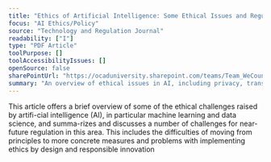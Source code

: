 ```yaml
---
title: "Ethics of Artificial Intelligence: Some Ethical Issues and Regulatory Challenges"
focus: "AI Ethics/Policy"
source: "Technology and Regulation Journal"
readability: ["I"]
type: "PDF Article"
toolPurpose: []
toolAccessibilityIssues: []
openSource: false
sharePointUrl: "https://ocaduniversity.sharepoint.com/teams/Team_WeCount/Shared%20Documents/Resources%20and%20Tools/Literature%20(curated)/Ethics%20of%20artificial%20intelligence_Some%20ethical%20issues%20and%20regulatory%20challenges.pdf"
summary: "An overview of ethical issues in AI, including privacy, transparency and bias, and what steps need to be taken to address these issues. "
---
```

This article offers a brief overview of some of the ethical challenges raised by artifi-cial intelligence (AI), in particular machine learning and data science, and summa-rizes and discusses a number of challenges for near-future regulation in this area. This includes the difficulties of moving from principles to more concrete measures and problems with implementing ethics by design and responsible innovation
